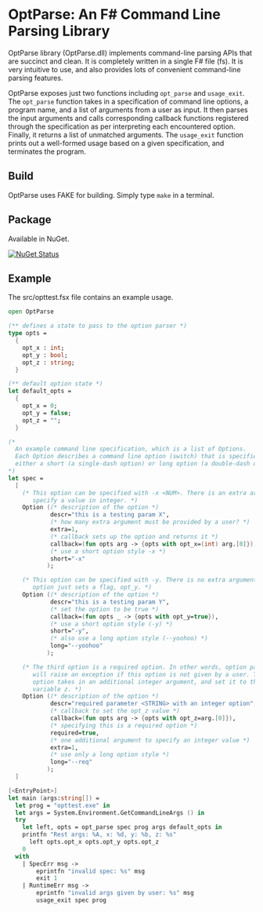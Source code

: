 OptParse: An F# Command Line Parsing Library
===============================================

OptParse library (OptParse.dll) implements command-line parsing APIs that are
succinct and clean. It is completely written in a single F# file (fs). It is
very intuitive to use, and also provides lots of convenient command-line parsing
features.

OptParse exposes just two functions including `opt_parse` and `usage_exit`.  The
`opt_parse` function takes in a specification of command line options, a program
name, and a list of arguments from a user as input. It then parses the input
arguments and calls corresponding callback functions registered through the
specification as per interpreting each encountered option. Finally, it returns a
list of unmatched arguments. The `usage_exit` function prints out a well-formed
usage based on a given specification, and terminates the program.

Build
-----
OptParse uses FAKE for building. Simply type `make` in a terminal.

Package
-------
Available in NuGet.

[![NuGet Status](http://img.shields.io/nuget/v/OptParse.svg?style=flat)](https://www.nuget.org/packages/OptParse/)

Example
-------

The src/opttest.fsx file contains an example usage.


```fsharp
open OptParse

(** defines a state to pass to the option parser *)
type opts =
  {
    opt_x : int;
    opt_y : bool;
    opt_z : string;
  }

(** default option state *)
let default_opts =
  {
    opt_x = 0;
    opt_y = false;
    opt_z = "";
  }

(*
  An example command line specification, which is a list of Options.
  Each Option describes a command line option (switch) that is specified with
  either a short (a single-dash option) or long option (a double-dash option).
*)
let spec =
  [
    (* This option can be specified with -x <NUM>. There is an extra argument to
       specify a value in integer. *)
    Option ((* description of the option *)
            descr="this is a testing param X",
            (* how many extra argument must be provided by a user? *)
            extra=1,
            (* callback sets up the option and returns it *)
            callback=(fun opts arg -> {opts with opt_x=(int) arg.[0]}),
            (* use a short option style -x *)
            short="-x"
           );

    (* This option can be specified with -y. There is no extra argument. This
       option just sets a flag, opt_y. *)
    Option ((* description of the option *)
            descr="this is a testing param Y",
            (* set the option to be true *)
            callback=(fun opts _ -> {opts with opt_y=true}),
            (* use a short option style (-y) *)
            short="-y",
            (* also use a long option style (--yoohoo) *)
            long="--yoohoo"
           );

    (* The third option is a required option. In other words, option parsing
       will raise an exception if this option is not given by a user. This
       option takes in an additional integer argument, and set it to the global
       variable z. *)
    Option ((* description of the option *)
            descr="required parameter <STRING> with an integer option",
            (* callback to set the opt_z value *)
            callback=(fun opts arg -> {opts with opt_z=arg.[0]}),
            (* specifying this is a required option *)
            required=true,
            (* one additional argument to specify an integer value *)
            extra=1,
            (* use only a long option style *)
            long="--req"
           );
  ]

[<EntryPoint>]
let main (args:string[]) =
  let prog = "opttest.exe" in
  let args = System.Environment.GetCommandLineArgs () in
  try
    let left, opts = opt_parse spec prog args default_opts in
    printfn "Rest args: %A, x: %d, y: %b, z: %s"
      left opts.opt_x opts.opt_y opts.opt_z
    0
  with
    | SpecErr msg ->
        eprintfn "invalid spec: %s" msg
        exit 1
    | RuntimeErr msg ->
        eprintfn "invalid args given by user: %s" msg
        usage_exit spec prog
```
